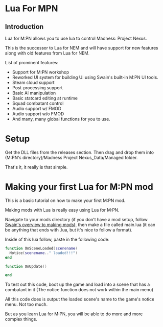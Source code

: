 # Lua For MPN
## Introduction
Lua for M:PN allows you to use lua to control Madness: Project Nexus.

This is the successor to Lua for NEM and will have support for new features along with old features from Lua for NEM.

List of prominent features:
* Support for M:PN workshop
* Reworked UI system for building UI using Swain's built-in M:PN UI tools.
* Steam cloud support
* Post-processing support
* Basic AI manipulation
* Basic statcard editing at runtime
* Squad combatant control
* Audio support w/ FMOD
* Audio support w/o FMOD
* And many, many global functions for you to use.

# Setup
Get the DLL files from the releases section. Then drag and drop them into (M:PN's directory)/Madness Project Nexus_Data/Managed folder.

That's it, it really is that simple.

# Making your first Lua for M:PN mod
This is a basic tutorial on how to make your first M:PN mod.

Making mods with Lua is really easy using Lua for M:PN.

Navigate to your mods directory (if you don't have a mod setup, follow [Swain's overview to making mods](https://docs.google.com/document/d/1f_RbQGE45CY8no6mFuVGTaOTF7XnaK7yq5tJXty_JSA/)), then make a file called main.lua (it can be anything that ends with .lua, but it's nice to follow a format).

Inside of this lua follow, paste in the following code:
```lua
function OnSceneLoaded(scenename)
  Notice(scenename.." loaded!!!")
end

function OnUpdate()

end
```

To test out this code, boot up the game and load into a scene that has a combatant in it (The notice function does not work within the main menu)

All this code does is output the loaded scene's name to the game's notice menu. Not too much.

But as you learn Lua for M:PN, you will be able to do more and more complex things.
